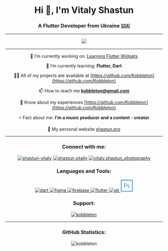 <h1 align="center">Hi 👋, I'm Vitaly Shastun</h1>
<h3 align="center">A Flutter Developer from Ukraine 🇺🇦</h3>

---

<div id="header" align="center">
  <img src="https://media4.giphy.com/media/qgQUggAC3Pfv687qPC/giphy.gif" width="300px"/>
</div>

---
  
<div align="center">

 🔭 I’m currently working on: [Learning Flutter Widgets](https://github.com/Kobbleton/learned_flutter_widgets) 
  

 🌱 I’m currently learning: **Flutter, Dart**

 👨‍💻 All of my projects are available at [https://github.com/Kobbleton](https://github.com/Kobbleton)

 📫 How to reach me **kobbleton@gmail.com**

 📄 Know about my experiences [https://github.com/Kobbleton](https://github.com/Kobbleton)

 ⚡ Fact about me:    **I'm a music producer and a content - creator**

 📝 My personal website [shastun.pro](https://shastun.pro)
</div>


  
  ---

<h3 align="center">Connect with me:</h3>
<p align="center">
<a href="https://linkedin.com/in/shastun-vitaly" target="blank"><img align="center" src="https://raw.githubusercontent.com/rahuldkjain/github-profile-readme-generator/master/src/images/icons/Social/linked-in-alt.svg" alt="shastun-vitaly" height="30" width="40" /></a>
<a href="https://fb.com/shastun.vitaliy" target="blank"><img align="center" src="https://raw.githubusercontent.com/rahuldkjain/github-profile-readme-generator/master/src/images/icons/Social/facebook.svg" alt="shastun.vitaliy" height="30" width="40" /></a>
<a href="https://instagram.com/vitaly.shastun_photography" target="blank"><img align="center" src="https://raw.githubusercontent.com/rahuldkjain/github-profile-readme-generator/master/src/images/icons/Social/instagram.svg" alt="vitaly.shastun_photography" height="30" width="40" /></a>
</p>

<h3 align="center">Languages and Tools:</h3>
<p align="center"> <a href="https://dart.dev" target="_blank" rel="noreferrer"> <img src="https://www.vectorlogo.zone/logos/dartlang/dartlang-icon.svg" alt="dart" width="40" height="40"/> </a> <a href="https://www.figma.com/" target="_blank" rel="noreferrer"> <img src="https://www.vectorlogo.zone/logos/figma/figma-icon.svg" alt="figma" width="40" height="40"/> </a> <a href="https://firebase.google.com/" target="_blank" rel="noreferrer"> <img src="https://www.vectorlogo.zone/logos/firebase/firebase-icon.svg" alt="firebase" width="40" height="40"/> </a> <a href="https://flutter.dev" target="_blank" rel="noreferrer"> <img src="https://www.vectorlogo.zone/logos/flutterio/flutterio-icon.svg" alt="flutter" width="40" height="40"/> </a> <a href="https://git-scm.com/" target="_blank" rel="noreferrer"> <img src="https://www.vectorlogo.zone/logos/git-scm/git-scm-icon.svg" alt="git" width="40" height="40"/> </a> <a href="https://www.photoshop.com/en" target="_blank" rel="noreferrer"> <img src="https://raw.githubusercontent.com/devicons/devicon/master/icons/photoshop/photoshop-line.svg" alt="photoshop" width="40" height="40"/> </a> </p>



<h3 align="center">Support:</h3>
<div align="center">
<p><a href="https://www.buymeacoffee.com/kobbleton"> <img align="center" src="https://cdn.buymeacoffee.com/buttons/v2/default-yellow.png" height="50" width="210" alt="kobbleton" /></a></p>
</div>

---

<div align="center">
<h3 align="center">GitHub Statistics:</h3>
<p><img align="center" src="https://github-readme-streak-stats.herokuapp.com/?user=kobbleton&" alt="kobbleton" /></p>
</div>
